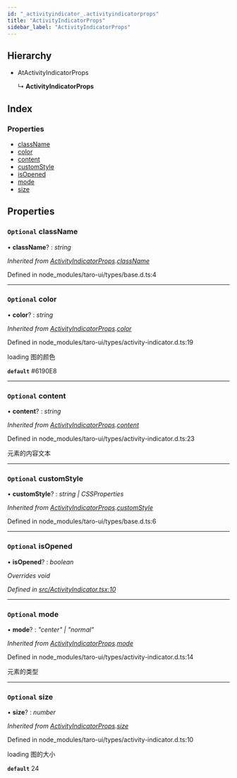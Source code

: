 ```yaml
---
id: "_activityindicator_.activityindicatorprops"
title: "ActivityIndicatorProps"
sidebar_label: "ActivityIndicatorProps"
---
```


## Hierarchy

* AtActivityIndicatorProps

  ↳ **ActivityIndicatorProps**

## Index

### Properties

* [className](_activityindicator_.activityindicatorprops.md#optional-classname)
* [color](_activityindicator_.activityindicatorprops.md#optional-color)
* [content](_activityindicator_.activityindicatorprops.md#optional-content)
* [customStyle](_activityindicator_.activityindicatorprops.md#optional-customstyle)
* [isOpened](_activityindicator_.activityindicatorprops.md#optional-isopened)
* [mode](_activityindicator_.activityindicatorprops.md#optional-mode)
* [size](_activityindicator_.activityindicatorprops.md#optional-size)

## Properties

### `Optional` className

• **className**? : *string*

*Inherited from [ActivityIndicatorProps](_activityindicator_.activityindicatorprops.md).[className](_activityindicator_.activityindicatorprops.md#optional-classname)*

Defined in node_modules/taro-ui/types/base.d.ts:4

___

### `Optional` color

• **color**? : *string*

*Inherited from [ActivityIndicatorProps](_activityindicator_.activityindicatorprops.md).[color](_activityindicator_.activityindicatorprops.md#optional-color)*

Defined in node_modules/taro-ui/types/activity-indicator.d.ts:19

loading 图的颜色

**`default`** #6190E8

___

### `Optional` content

• **content**? : *string*

*Inherited from [ActivityIndicatorProps](_activityindicator_.activityindicatorprops.md).[content](_activityindicator_.activityindicatorprops.md#optional-content)*

Defined in node_modules/taro-ui/types/activity-indicator.d.ts:23

元素的内容文本

___

### `Optional` customStyle

• **customStyle**? : *string | CSSProperties*

*Inherited from [ActivityIndicatorProps](_activityindicator_.activityindicatorprops.md).[customStyle](_activityindicator_.activityindicatorprops.md#optional-customstyle)*

Defined in node_modules/taro-ui/types/base.d.ts:6

___

### `Optional` isOpened

• **isOpened**? : *boolean*

*Overrides void*

*Defined in [src/ActivityIndicator.tsx:10](https://github.com/tarojsx/ui/blob/bc31158/src/ActivityIndicator.tsx#L10)*

___

### `Optional` mode

• **mode**? : *"center" | "normal"*

*Inherited from [ActivityIndicatorProps](_activityindicator_.activityindicatorprops.md).[mode](_activityindicator_.activityindicatorprops.md#optional-mode)*

Defined in node_modules/taro-ui/types/activity-indicator.d.ts:14

元素的类型

___

### `Optional` size

• **size**? : *number*

*Inherited from [ActivityIndicatorProps](_activityindicator_.activityindicatorprops.md).[size](_activityindicator_.activityindicatorprops.md#optional-size)*

Defined in node_modules/taro-ui/types/activity-indicator.d.ts:10

loading 图的大小

**`default`** 24
